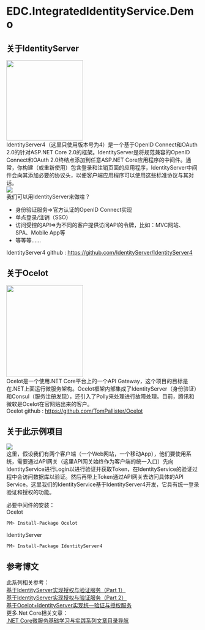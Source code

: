 # EDC.IntegratedIdentityService.Demo

## 关于IdentityServer
<img src="https://images2018.cnblogs.com/blog/381412/201806/381412-20180623100819093-778772638.png" width="200" height="210" /><br/>
IdentityServer4（这里只使用版本号为4）是一个基于OpenID Connect和OAuth 2.0的针对ASP.NET Core 2.0的框架。IdentityServer是将规范兼容的OpenID Connect和OAuth 2.0终结点添加到任意ASP.NET Core应用程序的中间件。通常，你构建（或重新使用）包含登录和注销页面的应用程序，IdentityServer中间件会向其添加必要的协议头，以便客户端应用程序可以使用这些标准协议与其对话。<br/>
<img src="https://upload-images.jianshu.io/upload_images/9128511-e6493b64b1caf887.png?imageMogr2/auto-orient/strip%7CimageView2/2/w/700"/><br/>
我们可以用IdentityServer来做啥？

  - 身份验证服务=>官方认证的OpenID Connect实现
  - 单点登录/注销（SSO）
  - 访问受控的API=>为不同的客户提供访问API的令牌，比如：MVC网站、SPA、Mobile App等
  - 等等等......

IdentityServer4 github : https://github.com/IdentityServer/IdentityServer4

## 关于Ocelot
<img src="https://images2018.cnblogs.com/blog/381412/201806/381412-20180611222147722-2104263492.png" width="200" height="240" /><br/>
Ocelot是一个使用.NET Core平台上的一个API Gateway，这个项目的目标是在.NET上面运行微服务架构。Ocelot框架内部集成了IdentityServer（身份验证）和Consul（服务注册发现），还引入了Polly来处理进行故障处理。目前，腾讯和微软是Ocelot在官网贴出来的客户。<br/>
Ocelot github : https://github.com/TomPallister/Ocelot

## 关于此示例项目
<img src="https://images2018.cnblogs.com/blog/381412/201807/381412-20180708201510167-1293314802.png" /><br/>
这里，假设我们有两个客户端（一个Web网站，一个移动App），他们要使用系统，需要通过API网关（这里API网关始终作为客户端的统一入口）先向IdentityService进行Login以进行验证并获取Token，在IdentityService的验证过程中会访问数据库以验证。然后再带上Token通过API网关去访问具体的API Service。这里我们的IdentityService基于IdentityServer4开发，它具有统一登录验证和授权的功能。

必要中间件的安装：<br/>
Ocelot
```sh
PM> Install-Package Ocelot
```
IdentityServer
```sh
PM> Install-Package IdentityServer4
```

## 参考博文
此系列相关参考：<br/>
[基于IdentityServer实现授权与验证服务（Part 1）](https://www.cnblogs.com/edisonchou/p/identityserver4_foundation_and_quickstart_01.html)<br/>
[基于IdentityServer实现授权与验证服务（Part 2）](https://www.cnblogs.com/edisonchou/p/identityserver4_foundation_and_quickstart_02.html)<br/>
[基于Ocelot+IdentityServer实现统一验证与授权服务](https://www.cnblogs.com/edisonchou/p/integration_authentication-authorization_service_foundation.html)<br/>
更多.Net Core相关文章：<br/>
[.NET Core微服务基础学习与实践系列文章目录导航](https://www.cnblogs.com/edisonchou/p/dotnetcore_microservice_foundation_blogs_index.html)

